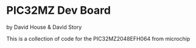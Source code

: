 # PIC32MZ Dev Board
by David House & David Story

This is a collection of code for the PIC32MZ2048EFH064 from microchip
